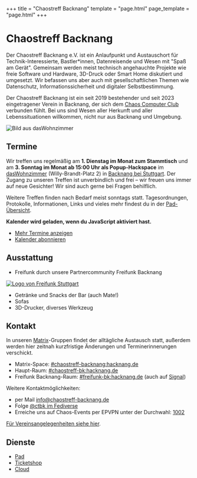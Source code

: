 +++
title = "Chaostreff Backnang"
template = "page.html"
page_template = "page.html"
+++

# Chaostreff Backnang

Der Chaostreff Backnang e.V. ist ein Anlaufpunkt und Austauschort für Technik-Interessierte, Bastler\*innen, Datenreisende und Wesen mit "Spaß am Gerät". Gemeinsam werden meist technisch angehauchte Projekte wie freie Software und Hardware, 3D-Druck oder Smart Home diskutiert und umgesetzt. Wir befassen uns aber auch mit gesellschaftlichen Themen wie Datenschutz, Informationssicherheit und digitaler Selbstbestimmung.

<!-- more -->

Der Chaostreff Backnang ist ein seit 2019 bestehender und seit 2023 eingetragener Verein in Backnang, der sich dem [Chaos Computer Club](https://www.ccc.de/) verbunden fühlt. Bei uns sind Wesen aller Herkunft und aller Lebenssituationen willkommen, nicht nur aus Backnang und Umgebung.

![Bild aus dasWohnzimmer](/wozi.jpg)

## Termine

Wir treffen uns regelmäßig am **1. Dienstag im Monat zum Stammtisch** und am **3. Sonntag im Monat ab 15:00 Uhr als Popup-Hackspace** im [dasWohnzimmer](https://map.freifunk-stuttgart.de/#!/de/map/3ec806d9cc8c) (Willy-Brandt-Platz 2) in [Backnang bei Stuttgart](https://www.openstreetmap.org/relation/165637). Der Zugang zu unseren Treffen ist unverbindlich und frei – wir freuen uns immer auf neue Gesichter! Wir sind auch gerne bei Fragen behilflich.

Weitere Treffen finden nach Bedarf meist sonntags statt. Tagesordnungen, Protokolle, Informationen, Links und vieles mehr findest du in der [Pad-Übersicht](https://pad.hacknang.de/dbk-meta).

<div id="dbkcalendar"><strong>Kalender wird geladen, wenn du JavaScript aktiviert hast.</strong></div>

- [Mehr Termine anzeigen](/termine)
- [Kalender abonnieren](https://cloud.hacknang.de/remote.php/dav/public-calendars/nZTMSHpd29ZRpAr6/?export)

## Ausstattung

- Freifunk durch unsere Partnercommunity Freifunk Backnang

<a href="https://hacknang.de/freifunk/" target="_blank"><img alt="Logo von Freifunk Stuttgart" src="/img/ffs-bk-paths.svg" class="small"></a>

- Getränke und Snacks der Bar (auch Mate!)
- Sofas
- 3D-Drucker, diverses Werkzeug

## Kontakt

In unseren [Matrix](https://matrix.org/ecosystem/clients/)-Gruppen findet der alltägliche Austausch statt, außerdem werden hier zeitnah kurzfristige Änderungen und Terminerinnerungen verschickt.

- Matrix-Space: [#chaostreff-backnang:hacknang.de](matrix:r/chaostreff-backnang:hacknang.de?action=join)
- Haupt-Raum: [#chaostreff-bk:hacknang.de](matrix:r/chaostreff-bk:hacknang.de?action=join)
- Freifunk Backnang-Raum: [#freifunk-bk:hacknang.de](matrix:r/freifunk-bk:hacknang.de?action=join) (auch auf [Signal](https://signal.group/#CjQKILQW0-zHTyBMIiCubKPh-RmSayhOMyP9DtGa_I7_eX7kEhBaV21xphwxFoeaG2rsNU9n))

Weitere Kontaktmöglichkeiten:

- per Mail [info@chaostreff-backnang.de](mailto:info@chaostreff-backnang.de)
- Folge [@ctbk im Fediverse](https://chaos.social/@ctbk)
- Erreiche uns auf Chaos-Events per EPVPN unter der Durchwahl: [1002](tel:+49221596191002)

[Für Vereinsangelegenheiten siehe hier](/verein).

## Dienste

- [Pad](https://pad.hacknang.de)
- [Ticketshop](https://tickets.ctbk.de)
- [Cloud](https://cloud.ctbk.de)
